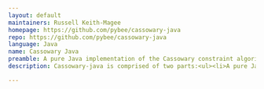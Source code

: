 ```yaml
---
layout: default
maintainers: Russell Keith-Magee
homepage: https://github.com/pybee/cassowary-java
repo: https://github.com/pybee/cassowary-java
language: Java
name: Cassowary Java
preamble: A pure Java implementation of the Cassowary constraint algorithm, and an Android ViewGroup layout manager that uses it.
description: Cassowary-java is comprised of two parts:<ul><li>A pure Java implementation of the Cassowary constraint-solving algorithm.</li><li>An Android ViewGroup that uses Cassowary to perform the layout of widgets.</li></ul>

---
```

